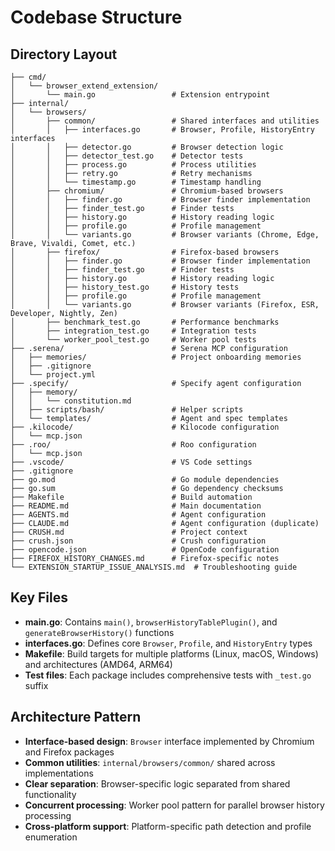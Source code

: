 # Codebase Structure

## Directory Layout
```
├── cmd/
│   └── browser_extend_extension/
│       └── main.go                 # Extension entrypoint
├── internal/
│   └── browsers/
│       ├── common/                 # Shared interfaces and utilities
│       │   ├── interfaces.go       # Browser, Profile, HistoryEntry interfaces
│       │   ├── detector.go         # Browser detection logic
│       │   ├── detector_test.go    # Detector tests
│       │   ├── process.go          # Process utilities
│       │   ├── retry.go            # Retry mechanisms
│       │   └── timestamp.go        # Timestamp handling
│       ├── chromium/               # Chromium-based browsers
│       │   ├── finder.go           # Browser finder implementation
│       │   ├── finder_test.go      # Finder tests
│       │   ├── history.go          # History reading logic
│       │   ├── profile.go          # Profile management
│       │   └── variants.go         # Browser variants (Chrome, Edge, Brave, Vivaldi, Comet, etc.)
│       ├── firefox/                # Firefox-based browsers
│       │   ├── finder.go           # Browser finder implementation
│       │   ├── finder_test.go      # Finder tests
│       │   ├── history.go          # History reading logic
│       │   ├── history_test.go     # History tests
│       │   ├── profile.go          # Profile management
│       │   └── variants.go         # Browser variants (Firefox, ESR, Developer, Nightly, Zen)
│       ├── benchmark_test.go       # Performance benchmarks
│       ├── integration_test.go     # Integration tests
│       └── worker_pool_test.go     # Worker pool tests
├── .serena/                        # Serena MCP configuration
│   ├── memories/                   # Project onboarding memories
│   ├── .gitignore
│   └── project.yml
├── .specify/                       # Specify agent configuration
│   ├── memory/
│   │   └── constitution.md
│   ├── scripts/bash/               # Helper scripts
│   └── templates/                  # Agent and spec templates
├── .kilocode/                      # Kilocode configuration
│   └── mcp.json
├── .roo/                           # Roo configuration
│   └── mcp.json
├── .vscode/                        # VS Code settings
├── .gitignore
├── go.mod                          # Go module dependencies
├── go.sum                          # Go dependency checksums
├── Makefile                        # Build automation
├── README.md                       # Main documentation
├── AGENTS.md                       # Agent configuration
├── CLAUDE.md                       # Agent configuration (duplicate)
├── CRUSH.md                        # Project context
├── crush.json                      # Crush configuration
├── opencode.json                   # OpenCode configuration
├── FIREFOX_HISTORY_CHANGES.md      # Firefox-specific notes
└── EXTENSION_STARTUP_ISSUE_ANALYSIS.md  # Troubleshooting guide
```

## Key Files
- **main.go**: Contains `main()`, `browserHistoryTablePlugin()`, and `generateBrowserHistory()` functions
- **interfaces.go**: Defines core `Browser`, `Profile`, and `HistoryEntry` types
- **Makefile**: Build targets for multiple platforms (Linux, macOS, Windows) and architectures (AMD64, ARM64)
- **Test files**: Each package includes comprehensive tests with `_test.go` suffix

## Architecture Pattern
- **Interface-based design**: `Browser` interface implemented by Chromium and Firefox packages
- **Common utilities**: `internal/browsers/common/` shared across implementations
- **Clear separation**: Browser-specific logic separated from shared functionality
- **Concurrent processing**: Worker pool pattern for parallel browser history processing
- **Cross-platform support**: Platform-specific path detection and profile enumeration